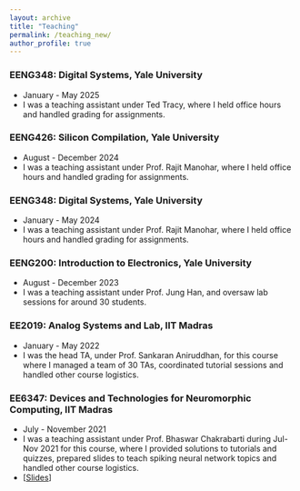 ```yaml
---
layout: archive
title: "Teaching"
permalink: /teaching_new/
author_profile: true
---
```


### EENG348: Digital Systems, Yale University
- January - May 2025
- I was a teaching assistant under Ted Tracy, where I held office hours and handled grading for assignments.

### EENG426: Silicon Compilation, Yale University
- August - December 2024
- I was a teaching assistant under Prof. Rajit Manohar, where I held office hours and handled grading for assignments.

### EENG348: Digital Systems, Yale University
- January - May 2024
- I was a teaching assistant under Prof. Rajit Manohar, where I held office hours and handled grading for assignments.

### EENG200: Introduction to Electronics, Yale University
- August - December 2023
- I was a teaching assistant under Prof. Jung Han, and oversaw lab sessions for around 30 students.

### EE2019: Analog Systems and Lab, IIT Madras
- January - May 2022
- I was the head TA, under Prof. Sankaran Aniruddhan, for this course where I managed a team of 30 TAs, coordinated tutorial sessions and handled other course logistics.

### EE6347: Devices and Technologies for Neuromorphic Computing, IIT Madras
- July - November 2021
- I was a teaching assistant under Prof. Bhaswar Chakrabarti during Jul-Nov 2021 for this course, where I provided solutions to tutorials and quizzes, prepared slides to teach spiking neural network topics and handled other course logistics.
- [[Slides](https://karthisrinivasan.github.io/files/Spiking_Neurons_and_Networks.pdf)]
